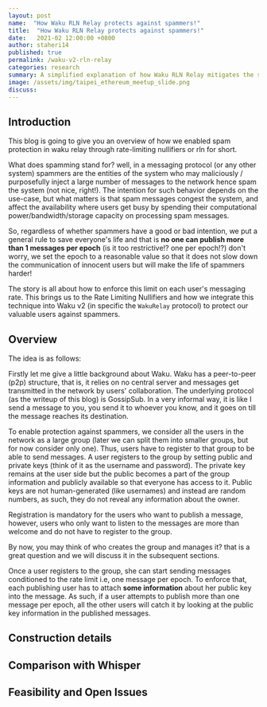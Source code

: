 ```yaml
---
layout: post
name:  "How Waku RLN Relay protects against spammers!"
title:  "How Waku RLN Relay protects against spammers!"
date:   2021-02 12:00:00 +0800
author: staheri14
published: true
permalink: /waku-v2-rln-relay
categories: research
summary: A simplified explanation of how Waku RLN Relay mitigates the spamming issue in a p2p manner.
image: /assets/img/taipei_ethereum_meetup_slide.png
discuss: 
---
```


## Introduction

This blog is going to give you an overview of how we enabled spam protection in waku relay through rate-limiting nullifiers or rln for short.

What does spamming stand for? well, in a messaging protocol (or any other system) spammers are the entities of the system who may maliciously / purposefully inject a large number of messages to the network hence spam the system (not nice, right!). The intention for such behavior depends on the use-case, but what matters is that spam messages congest the system, and affect the availability where users get busy by spending their computational power/bandwidth/storage capacity on processing spam messages. 

So, regardless of whether spammers have a good or bad intention, we put a general rule to save everyone's life and that is **no one can publish more than 1 messages per epoch** (is it too restrictive!? one per epoch!?) don't worry, we set the epoch to a reasonable value so that it does not slow down the communication of innocent users but will make the life of spammers harder!
<!-- TODO may give a value for the epoch--> 

The story is all about how to enforce this limit on each user's messaging rate. This brings us to the Rate Limiting Nullifiers and how we integrate this technique into Waku v2 (in specific the `WakuRelay` protocol) to protect our valuable users against spammers.

## Overview
The idea is as follows:


Firstly let me give a little background about Waku. Waku has a peer-to-peer (p2p) structure, that is, it relies on no central server and messages get transmitted in the network by users' collaboration. The underlying protocol (as the writeup of this blog) is GossipSub. In a very informal way, it is like I send a message to you, you send it to whoever you know, and it goes on till the message reaches its destination.  

To enable protection against spammers, we consider all the users in the network as a large group (later we can split them into smaller groups, but for now consider only one). Thus, users have to register to that group to be able to send messages. A user registers to the group by setting public and private keys (think of it as the username and password). The private key remains at the user side but the public becomes a part of the group information and publicly available so that everyone has access to it. Public keys are not human-generated (like usernames) and instead are random numbers, as such, they do not reveal any information about the owner. 

Registration is mandatory for the users who want to publish a message, however, users who only want to listen to the messages are more than welcome and do not have to register to the group. 

By now, you may think of who creates the group and manages it? that is a great question and we will discuss it in the subsequent sections.

Once a user registers to the group, she can start sending messages conditioned to the rate limit i.e, one message per epoch. To enforce that, each publishing user has to attach **some information** about her public key into the message. As such, if a user attempts to publish more than one message per epoch, all the other users will catch it by looking at the public key information in the published messages. 


## Construction details


## Comparison with Whisper


## Feasibility and Open Issues